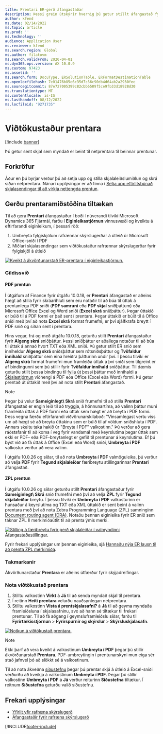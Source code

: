 ```yaml
---
title: Prentari ER-gerð áfangastaðar
description: Þessi grein útskýrir hvernig þú getur stillt áfangastað fyrir prentara fyrir hvern Möppu eða SKRÁ hluta á rafrænu skýrslusniði (ER).
author: kfend
ms.date: 02/14/2022
ms.topic: article
ms.prod: ''
ms.technology: ''
audience: Application User
ms.reviewer: kfend
ms.search.region: Global
ms.author: filatovm
ms.search.validFrom: 2020-04-01
ms.dyn365.ops.version: AX 10.0.9
ms.custom: 97423
ms.assetid: ''
ms.search.form: DocuType, ERSolutionTable, ERFormatDestinationTable
ms.openlocfilehash: 7e01476b85c6c35d7c36c90db4d64ab2a2930fec
ms.sourcegitcommit: 87e727005399c82cbb6509f5ce9fb33d18928d30
ms.translationtype: MT
ms.contentlocale: is-IS
ms.lasthandoff: 08/12/2022
ms.locfileid: "9271735"
---
```

# <a name="printer-destination"></a><a name="PrinterDestinationType"></a>Viðtökustaður prentara

[!include [banner](../includes/banner.md)]

Þú getur sent skjal sem myndað er beint til netprentara til beinnar prentunar.

## <a name="prerequisites"></a>Forkröfur

Áður en þú byrjar verður þú að setja upp og stilla skjalaleiðslumiðlun og skrá síðan netprentara. Nánari upplýsingar er að finna í [Setja upp eftirlitsbúnað skjalasendingar til að virkja nettengda prentun](./install-document-routing-agent.md).

## <a name="make-the-printer-destination-available"></a>Gerðu prentaramiðstöðina tiltækan

Til að gera **Prentari** áfangastaður í boði í núverandi tilviki Microsoft Dynamics 365 Fjármál, farðu í **Eiginleikastjórnun** vinnusvæði og kveiktu á eftirfarandi eiginleikum, í þessari röð:

1. Umbreyta fylgiskjölum rafrænnar skýrslugerðar á útleið úr Microsoft Office-sniði í PDF
2. Miðlari skjalasendingar sem viðtökustaður rafrænnar skýrslugerðar fyrir fylgiskjöl á útleið

[![Kveikt á ákvörðunarstað ER-prentara í eiginleikastjórnun.](./media/ER_Destinations-EnablePrinterDestinationFeature.png)](./media/ER_Destinations-EnablePrinterDestinationFeature.png)

### <a name="applicability"></a>Gildissvið

#### <a name="pdf-printing"></a>PDF prentun

Í útgáfum af Finance fyrir útgáfu 10.0.18, er **Prentari** áfangastað er aðeins hægt að stilla fyrir skráaríhluti sem eru notaðir til að búa til úttak á prentanlegu PDF sniði (**PDF samruni** eða **PDF skjal** sniðþáttum) eða Microsoft Office Excel og Word sniði (**Excel skrá** sniðþáttur). Þegar úttakið er búið til á PDF formi er það sent í prentara. Þegar úttakið er búið til á Office sniði með því að nota **Excel skrá** format frumefni, er því sjálfkrafa breytt í PDF snið og síðan sent í prentara.

Hins vegar, frá og með útgáfu 10.0.18, geturðu stillt **Prentari** áfangastaður fyrir **Algeng skrá** sniðþáttur. Þessi sniðþáttur er aðallega notaður til að búa til úttak á annað hvort TXT eða XML sniði. Þú getur stillt ER snið sem inniheldur **Algeng skrá** sniðsþáttur sem rótsniðsþáttur og **Tvöfaldur innihald** sniðþáttur sem eina hreiðra þátturinn undir því. Í þessu tilviki er **Algeng skrá** format frumefni mun framleiða úttak á því sniði sem tilgreint er af bindingunni sem þú stillir fyrir **Tvöfaldur innihald** sniðþáttur. Til dæmis geturðu stillt þessa bindingu til [fylla út](tasks/er-document-management-files-5.md#modify-the-format-to-populate-attachments-into-generating-messages-in-binary-format) þessi þáttur með innihaldi a [Skjalastjórnun](../../fin-ops/organization-administration/configure-document-management.md) viðhengi á PDF eða Office (Excel eða Word) formi. Þú getur prentað út úttakið með því að nota stillt **Prentari** áfangastað. 

> [!NOTE]
> Þegar þú velur **Sameiginlegt\\ Skrá** snið frumefni til að stilla **Prentari** áfangastað er engin leið til að tryggja, á hönnunartíma, að valinn þáttur muni framleiða úttak á PDF formi eða úttak sem hægt er að breyta í PDF formi. Þess vegna færðu eftirfarandi viðvörunarskilaboð: "Vinsamlegast vertu viss um að hægt sé að breyta úttakinu sem er búið til af völdum sniðshluta í PDF. Annars skaltu taka hakið úr "Breyta í PDF" valkostinn." Þú verður að gera ráðstafanir til að koma í veg fyrir vandamál með keyrslutíma þegar úttak sem ekki er PDF- eða PDF-breytanlegt er gefið til prentunar á keyrslutíma. Ef þú býst við að fá úttak á Office (Excel eða Word) sniði, **Umbreyta í PDF** valkostur verður að vera valinn.
>
> Í útgáfu 10.0.26 og síðar, til að nota **Umbreyta í PDF** valmöguleika, þú verður að velja **PDF** fyrir **Tegund skjalaleiðar** færibreytu stillingarinnar **Prentari** áfangastað.

#### <a name="zpl-printing"></a>ZPL prentun

Í útgáfu 10.0.26 og síðar geturðu stillt **Prentari** áfangastaður fyrir **Sameiginlegt\\ Skrá** snið frumefni með því að velja **ZPL** fyrir **Tegund skjalaleiðar** breytu. Í þessu tilviki er **Umbreyta í PDF** valkosturinn er hunsaður á keyrslutíma og TXT eða XML úttakið er sent beint á valinn prentara með því að nota Zebra Programming Language (ZPL) samninginn [Document routing agent (DRA)](install-document-routing-agent.md). Notaðu þennan eiginleika fyrir ER snið sem táknar ZPL II merkimiðaútlit til að prenta ýmis merki.

[![Stilling á færibreytu fyrir gerð skjalaleiðar í valmyndinni Áfangastaðastillingar.](./media/ER_Destinations-SetDocumentRoutingType.png)](./media/ER_Destinations-SetDocumentRoutingType.png)

Fyrir frekari upplýsingar um þennan eiginleika, sjá [Hannaðu nýja ER lausn til að prenta ZPL merkimiða](er-design-zpl-labels.md).

### <a name="limitations"></a>Takmarkanir

Ákvörðunarstaður **Prentara** er aðeins útfærður fyrir skýjadreifingar.

### <a name="use-the-printer-destination"></a>Nota viðtökustað prentara

1. Stilltu valkostinn **Virkt** á **Já** til að senda myndað skjal til prentara.
2. Í reitinn **Heiti prentara** velurðu nauðsynlegan netprentara.
3. Stilltu valkostinn **Vista á prentskjalasafni?** á **Já** til að geyma myndaða framleiðsluna í skjalasafninu, svo að hann sé tiltækur til frekari prentunar. Til að fá aðgang í geymsluframleiðslu síðar, farðu til **Fyrirtækisstjórnun** \> **Fyrirspurnir og skýrslur** \> **Skýrsluskjalasafn**.

[![Notkun á viðtökustað prentara.](./media/ER_Destinations-PrinterDestination.png)](./media/ER_Destinations-PrinterDestination.png)

> [!NOTE]
> Ekki þarf að vera kveikt á valkostinum **Umbreyta í PDF** þegar þú stillir ákvörðunarstað **Prentara**. PDF-umbreytingin í prentunarskyni mun eiga sér stað jafnvel þó að slökkt sé á valkostinum.

Til að nota ákveðna [síðustefnu](electronic-reporting-destinations.md#SelectPdfPageOrientation) þegar þú prentar skjá á útleið á Excel-sniði verðurðu að kveikja á valkostinum **Umbreyta í PDF**. Þegar þú stillir valkostinn **Umbreyta í PDF** á **Já** verður reiturinn **Síðustefna** tiltækur. Í reitnum **Síðustefna** geturðu valið síðustefnu.

## <a name="additional-resources"></a>Frekari upplýsingar

- [Yfirlit yfir rafræna skýrslugerð](general-electronic-reporting.md)
- [Áfangastaðir fyrir rafræna skýrslugerð](electronic-reporting-destinations.md)


[!INCLUDE[footer-include](../../../includes/footer-banner.md)]

